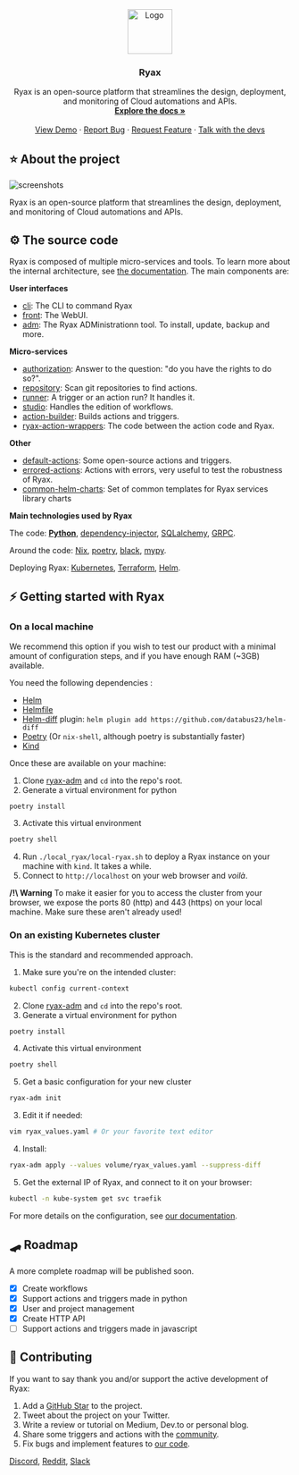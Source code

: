 
<div align="center">

  <a href="https://ryax.tech">
    <img src="https://user-images.githubusercontent.com/104617518/167607288-537e67fb-bbd2-460a-b263-2e4c79b69196.png" alt="Logo" height="80">
  </a>
  <h3 align="center">Ryax</h3>

  <p align="center">
    Ryax is an open-source platform that streamlines the design, deployment, and monitoring of Cloud automations and APIs.
    <br />
    <a href="https://docs.ryax.tech/"><strong>Explore the docs »</strong></a>
    <br />
    <br />
    <a href="https://youtu.be/IL40ruhuDUI">View Demo</a>
    ·
    <a href="https://gitlab.com/ryax-tech/ryax/ryax-main/-/issues/new">Report Bug</a>
    ·
    <a href="https://gitlab.com/ryax-tech/ryax/ryax-main/-/issues/new">Request Feature</a>
    ·
    <a href="https://discord.gg/bg7s7Es8">Talk with the devs</a>
  </p>
</div>

## ⭐ About the project

![screenshots](https://user-images.githubusercontent.com/104617518/167607552-44354081-c7d7-4f65-bc25-fca4aec65967.png)

Ryax is an open-source platform that streamlines the design, deployment, and
monitoring of Cloud automations and APIs.

## ⚙ The source code

Ryax is composed of multiple micro-services and tools. To learn more about the internal architecture, see [the documentation](https://docs.ryax.tech/reference/architecture.html). The main components are:

**User interfaces**
 - [cli](https://gitlab.com/ryax-tech/ryax/ryax-cli.git): The CLI to command Ryax
 - [front](https://gitlab.com/ryax-tech/ryax/ryax-front.git): The WebUI.
 - [adm](https://gitlab.com/ryax-tech/ryax/ryax-adm.git): The Ryax ADMinistrationn tool. To install, update, backup and more.

**Micro-services**
 - [authorization](https://gitlab.com/ryax-tech/ryax/ryax-authorization.git): Answer to the question: "do you have the rights to do so?".
 - [repository](https://gitlab.com/ryax-tech/ryax/ryax-repository.git): Scan git repositories to find actions.
 - [runner](https://gitlab.com/ryax-tech/ryax/ryax-runner.git): A trigger or an action run? It handles it.
 - [studio](https://gitlab.com/ryax-tech/ryax/ryax-studio.git): Handles the edition of workflows.
 - [action-builder](https://gitlab.com/ryax-tech/ryax/ryax-action-builder.git): Builds actions and triggers.
 - [ryax-action-wrappers](https://gitlab.com/ryax-tech/ryax/ryax-action-wrappers.git): The code between the action code and Ryax.

**Other**
 - [default-actions](https://gitlab.com/ryax-tech/workflows/default-actions.git): Some open-source actions and triggers.
 - [errored-actions](https://gitlab.com/ryax-tech/ryax/errored-actions.git): Actions with errors, very useful to test the robustness of Ryax.
 - [common-helm-charts](https://gitlab.com/ryax-tech/ryax/common-helm-charts): Set of common templates for Ryax services library charts

**Main technologies used by Ryax**

The code: **[Python](https://www.python.org/)**, [dependency-injector](https://python-dependency-injector.ets-labs.org/index.html), [SQLalchemy](https://docs.sqlalchemy.org), [GRPC](https://grpc.io/).

Around the code: [Nix](nixos.org/), [poetry](https://python-poetry.org/), [black](https://black.readthedocs.io/en/stable/), [mypy](https://mypy.readthedocs.io/).

Deploying Ryax: [Kubernetes](https://kubernetes.io/), [Terraform](https://www.terraform.io/), [Helm](https://helm.sh/).


## ⚡ Getting started with Ryax

### On a local machine

We recommend this option if you wish to test our product with a minimal amount of configuration steps, and if you have enough RAM (~3GB) available.

You need the following dependencies :
- [Helm](https://helm.sh/)
- [Helmfile](https://github.com/roboll/helmfile)
- [Helm-diff](https://github.com/databus23/helm-diff) plugin: `helm plugin add https://github.com/databus23/helm-diff`
- [Poetry](https://python-poetry.org/) (Or `nix-shell`, although poetry is
  substantially faster)
- [Kind](https://github.com/kubernetes-sigs/kind)

Once these are available on your machine:

1) Clone [ryax-adm](https://gitlab.com/ryax-tech/ryax/ryax-adm/) and
  `cd` into the repo's root.
2) Generate a virtual environment for python
```bash
poetry install
```
3) Activate this virtual environment
```bash
poetry shell
```
4) Run `./local_ryax/local-ryax.sh` to deploy a Ryax instance on
  your machine with `kind`. It takes a while.
5) Connect to `http://localhost` on your web browser and *voilà*.

**/!\ Warning** To make it easier for you to access the cluster from your
browser, we expose the ports 80 (http) and 443 (https) on your local machine.
Make sure these aren't already used!

### On an existing Kubernetes cluster

This is the standard and recommended approach.

1) Make sure you're on the intended cluster:
```bash
kubectl config current-context
```
2) Clone [ryax-adm](https://gitlab.com/ryax-tech/ryax/ryax-adm/) and
  `cd` into the repo's root.
3) Generate a virtual environment for python
```bash
poetry install
```
4) Activate this virtual environment
```bash
poetry shell
```
5) Get a basic configuration for your new cluster
```bash
ryax-adm init
```
3) Edit it if needed:
```bash
vim ryax_values.yaml # Or your favorite text editor
```
4) Install:
```bash
ryax-adm apply --values volume/ryax_values.yaml --suppress-diff
```
5) Get the external IP of Ryax, and connect to it on your browser:
```bash
kubectl -n kube-system get svc traefik
```

For more details on the configuration, see [our documentation](https://docs.ryax.tech/howto/install_ryax_kubernetes.html).


## 🛹 Roadmap

A more complete roadmap will be published soon.

- [x] Create workflows
- [x] Support actions and triggers made in python
- [x] User and project management
- [x] Create HTTP API
- [ ] Support actions and triggers made in javascript

## 🤗 Contributing

If you want to say thank you and/or support the active development of Ryax:

1. Add a [GitHub Star](https://github.com/RyaxTech/ryax/) to the project.
2. Tweet about the project on your Twitter.
3. Write a review or tutorial on Medium, Dev.to or personal blog.
4. Share some triggers and actions with the [community](https://discord.gg/bg7s7Es8).
5. Fix bugs and implement features to [our code](https://gitlab.com/ryax-tech/ryax/ryax-main).


[Discord](https://discord.gg/bg7s7Es8),
[Reddit](https://www.reddit.com/r/ryax/),
[Slack](https://join.slack.com/t/ryax/shared_invite/zt-fjx7pud0-GAYiNrDEa1hHyArs5etMiA)
